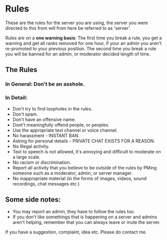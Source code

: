 # Rules

These are the rules for the server you are using, the server you were directed to this from will from here be referred to as 'server'.

Rules are on a **one warning basis**:
The first time you break a rule, you get a warning and get all ranks removed for one hour, if your an admin you aren't re-promoted to your previous position.
The second time you break a rule you will be banned for an admin, or moderator decided length of time.

## The Rules

### In General: Don't be an asshole.

### In Detail:
- Don't try to find loopholes in the rules.
- Don't spam.
- Don't have an offensive name.
- Dont't meaningfully offend people, or peoples.
- Use the appropriate text channel or voice channel.
- No harassment - INSTANT BAN.
- Asking for personal details - PRIVATE CHAT EXISTS FOR A REASON.
- No Illegal activity.
- Text to speech is not allowed, it's annoying and difficult to moderate on a large scale.
- No racism or discrimination.
- Report all activity that you believe to be outside of the rules by PMing someone such as a moderator, admin, or server manager.
- No inappropriate material (in the forms of images, videos, sound recordings, chat messages etc.)

## Some side notes:

- You may report an admin, they have to follow the rules too.
- If you don't like somethings that is happening on a server and admins aren't helping, remember that you can always leave or mute the server.

If you have a suggestion, complaint, idea etc. Please do contact me.
